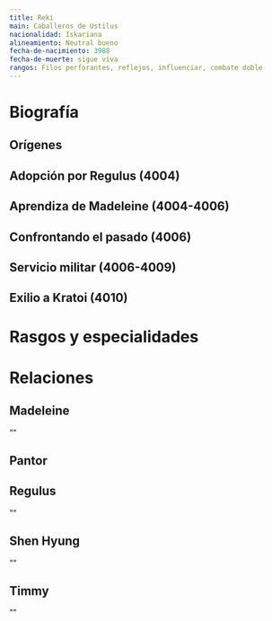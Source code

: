 ```yaml
---
title: Reki
main: Caballeros de Ustilus
nacionalidad: Iskariana
alineamiento: Neutral bueno
fecha-de-nacimiento: 3988
fecha-de-muerte: sigue viva
rangos: Filos perforantes, reflejos, influenciar, combate doble
---
```


# Biografía

## Orígenes



## Adopción por Regulus (4004)



## Aprendiza de Madeleine (4004-4006)



## Confrontando el pasado (4006)



## Servicio militar (4006-4009)



## Exilio a Kratoi (4010)



# Rasgos y especialidades



# Relaciones

## Madeleine

""

## Pantor



## Regulus

""

## Shen Hyung

""

## Timmy

""

